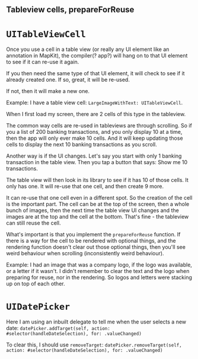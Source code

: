 ## Tableview cells, prepareForReuse

# `UITableViewCell`

Once you use a cell in a table view (or really any UI element like an annotation in MapKit), the compiler(? app?) will hang on to that UI element to see if it can re-use it again.

If you then need the same type of that UI element, it will check to see if it already created one. If so, great, it will be re-used.

If not, then it will make a new one.

Example:
I have a table view cell: `LargeImageWithText: UITableViewCell`.

When I first load my screen, there are 2 cells of this type in the tableview.

The common way cells are re-used in tableviews are through scrolling. So if you a list of 200 banking transactions, and you only display 10 at a time, then the app will only ever make 10 cells. And it will keep updating those cells to display the next 10 banking transactions as you scroll.

Another way is if the UI changes. 
Let's say you start with only 1 banking transaction in the table view.
Then you tap a button that says: Show me 10 transactions.

The table view will then look in its library to see if it has 10 of those cells. It only has one. It will re-use that one cell, and then create 9 more.

It can re-use that one cell even in a different spot. So the creation of the cell is the important part. The cell can be at the top of the screen, then a whole bunch of images, then the next time the table view UI changes and the images are at the top and the cell at the bottom. That's fine - the tableview can still reuse the cell.

What's important is that you implement the `prepareForReuse` function.
If there is a way for the cell to be rendered with optional things, and the rendering function doesn't clear out those optional things, then you'll see weird behaviour when scrolling (inconsistently weird behaviour).

Example: I had an image that was a company logo, if the logo was available, or a letter if it wasn't. I didn't remember to clear the text and the logo when preparing for reuse, nor in the rendering. So logos and letters were stacking up on top of each other.

# `UIDatePicker`
Here I am using an inbuilt delegate to tell me when the user selects a new date:
 `datePicker.addTarget(self, action: #selector(handleDateSelection), for: .valueChanged)`

To clear this, I should use `removeTarget`:
`datePicker.removeTarget(self, action: #selector(handleDateSelection), for: .valueChanged)`